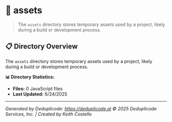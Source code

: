 # 📁 assets

> The `assets` directory stores temporary assets used by a project, likely during a build or development process.

## 📋 Directory Overview

The `assets` directory stores temporary assets used by a project, likely during a build or development process.

**📊 Directory Statistics:**
- **Files:** 0 JavaScript files
- **Last Updated:** 6/24/2025

---

*Generated by Deduplicode: https://deduplicode.ai*
*© 2025 Deduplicode Services, Inc. | Created by Keith Costello*
